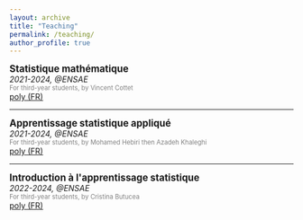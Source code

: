 ```yaml
---
layout: archive
title: "Teaching"
permalink: /teaching/
author_profile: true
---
```



<span style="font-size:1.2em; ">**Statistique mathématique**</span>  
*2021-2024, @ENSAE*  
<span style="color:grey; font-size:0.8em; ">For third-year students, by Vincent Cottet</span>  
[poly (FR)](../files/poly_SM.pdf)

***

<span style="font-size:1.2em; ">**Apprentissage statistique appliqué**</span>  
*2021-2024, @ENSAE*  
<span style="color:grey; font-size:0.8em; ">For third-year students, by Mohamed Hebiri then Azadeh Khaleghi</span>  
[poly (FR)](../files/poly_ASA.pdf)

***

<span style="font-size:1.2em; ">**Introduction à l'apprentissage statistique**</span>  
*2022-2024, @ENSAE*  
<span style="color:grey; font-size:0.8em; ">For third-year students, by Cristina Butucea</span>  
[poly (FR)](../files/slides_introAS.pdf)
